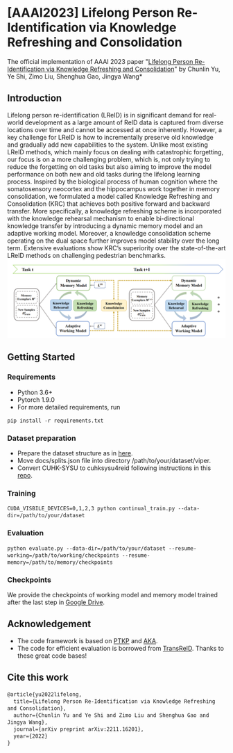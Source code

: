 # [AAAI2023] Lifelong Person Re-Identification via Knowledge Refreshing and Consolidation
The official implementation of AAAI 2023 paper "[Lifelong Person Re-Identification via Knowledge Refreshing and Consolidation](https://arxiv.org/abs/2211.16201)" by Chunlin Yu, Ye Shi, Zimo Liu, Shenghua Gao, Jingya Wang*

## Introduction
Lifelong person re-identification (LReID) is in significant demand for real-world development as a large amount of ReID data is captured from diverse locations over time and cannot be accessed at once inherently. However, a key challenge for LReID is how to incrementally preserve old knowledge and gradually add new capabilities to the system. Unlike most existing LReID methods, which mainly focus on dealing with catastrophic forgetting, our focus is on a more challenging problem, which is, not only trying to reduce the forgetting on old tasks but also aiming to improve the model performance on both new and old tasks during the lifelong learning process. Inspired by the biological process of human cognition where the somatosensory neocortex and the hippocampus work together in memory consolidation, we formulated a model called Knowledge Refreshing and Consolidation (KRC) that achieves both positive forward and backward transfer. More specifically, a knowledge refreshing scheme is incorporated with the knowledge rehearsal mechanism to enable bi-directional knowledge transfer by introducing a dynamic memory model and an adaptive working model. Moreover, a knowledge consolidation scheme operating on the dual space further improves model stability over the long term. Extensive evaluations show KRC’s superiority over the state-of-the-art LReID methods on challenging pedestrian benchmarks.
![](./docs/KRKC_fig.png)
## Getting Started
### Requirements
- Python 3.6+
- Pytorch 1.9.0
- For more detailed requirements, run
```
pip install -r requirements.txt
```
### Dataset preparation
- Prepare the dataset structure as in [here](https://github.com/cly234/LReID-KRKC/blob/main/docs/dataset_structure.md).
- Move docs/splits.json file into directory /path/to/your/dataset/viper.
- Convert CUHK-SYSU to cuhksysu4reid following instructions in this [repo](https://github.com/TPCD/LifelongReID).
### Training
```
CUDA_VISBILE_DEVICES=0,1,2,3 python continual_train.py --data-dir=/path/to/your/dataset
```

### Evaluation
```
python evaluate.py --data-dir=/path/to/your/dataset --resume-working=/path/to/working/checkpoints --resume-memory=/path/to/memory/checkpoints
```
### Checkpoints
We provide the checkpoints of working model and memory model trained after the last step in [Google Drive](https://drive.google.com/drive/folders/1rDFTr7jsLrxnMMFL54meB03CkXu5Yh63?usp=sharing).
## Acknowledgement
- The code framework is based on [PTKP](https://github.com/g3956/PTKP) and [AKA](https://github.com/TPCD/LifelongReID).
- The code for efficient evaluation is borrowed from [TransReID](https://github.com/damo-cv/TransReID).
Thanks to these great code bases!
## Cite this work
```
@article{yu2022lifelong,
  title={Lifelong Person Re-Identification via Knowledge Refreshing and Consolidation},
  author={Chunlin Yu and Ye Shi and Zimo Liu and Shenghua Gao and Jingya Wang},
  journal={arXiv preprint arXiv:2211.16201},
  year={2022}
}
```
